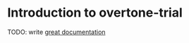 # Introduction to overtone-trial

TODO: write [great documentation](http://jacobian.org/writing/what-to-write/)
